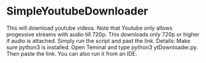 # SimpleYoutubeDownloader
This will download youtube videos.
Note that Youtube only allows progessive streams with audio till 720p.
This downloads only 720p or higher if audio is attached.
Simply run the script and past the link.
Details: Make sure python3 is installed. Open Teminal and type python3 ytDownloader.py.
Then paste the link.
You can also run it from an IDE.
